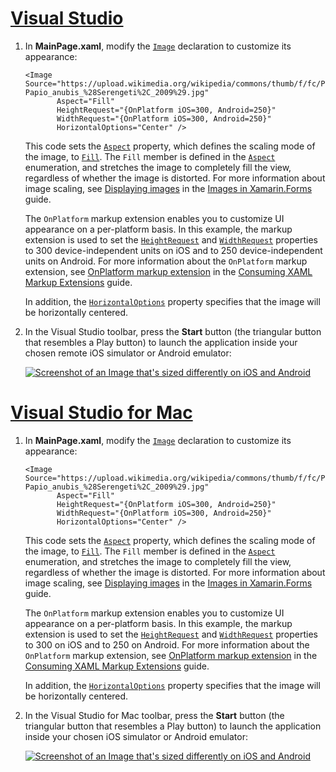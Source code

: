 # [Visual Studio](#tab/vswin)

1. In **MainPage.xaml**, modify the [`Image`](xref:Xamarin.Forms.Image) declaration to customize its appearance:

    ```xaml
    <Image Source="https://upload.wikimedia.org/wikipedia/commons/thumb/f/fc/Papio_anubis_%28Serengeti%2C_2009%29.jpg/200px-Papio_anubis_%28Serengeti%2C_2009%29.jpg"
           Aspect="Fill"
           HeightRequest="{OnPlatform iOS=300, Android=250}"
           WidthRequest="{OnPlatform iOS=300, Android=250}"
           HorizontalOptions="Center" />
    ```

    This code sets the [`Aspect`](xref:Xamarin.Forms.Image.Aspect) property, which defines the scaling mode of the image, to [`Fill`](xref:Xamarin.Forms.Aspect.Fill). The `Fill` member is defined in the [`Aspect`](xref:Xamarin.Forms.Aspect) enumeration, and stretches the image to completely fill the view, regardless of whether the image is distorted. For more information about image scaling, see [Displaying images](~/xamarin-forms/user-interface/images.md#display-images) in the [Images in Xamarin.Forms](~/xamarin-forms/user-interface/images.md) guide.

    The `OnPlatform` markup extension enables you to customize UI appearance on a per-platform basis. In this example, the markup extension is used to set the [`HeightRequest`](xref:Xamarin.Forms.VisualElement.HeightRequest) and [`WidthRequest`](xref:Xamarin.Forms.VisualElement.WidthRequest) properties to 300 device-independent units on iOS and to 250 device-independent units on Android. For more information about the `OnPlatform` markup extension, see [OnPlatform markup extension](~/xamarin-forms/xaml/markup-extensions/consuming.md#onplatform-markup-extension) in the [Consuming XAML Markup Extensions](~/xamarin-forms/xaml/markup-extensions/consuming.md) guide.

    In addition, the [`HorizontalOptions`](xref:Xamarin.Forms.View.HorizontalOptions) property specifies that the image will be horizontally centered.

1. In the Visual Studio toolbar, press the **Start** button (the triangular button that resembles a Play button) to launch the application inside your chosen remote iOS simulator or Android emulator:

    [![Screenshot of an Image that's sized differently on iOS and Android](../images/customize-appearance.png "Image sized on a per-platform basis")](../images/customize-appearance-large.png#lightbox "Image sized on a per-platform basis")

# [Visual Studio for Mac](#tab/vsmac)

1. In **MainPage.xaml**, modify the [`Image`](xref:Xamarin.Forms.Image) declaration to customize its appearance:

    ```xaml
    <Image Source="https://upload.wikimedia.org/wikipedia/commons/thumb/f/fc/Papio_anubis_%28Serengeti%2C_2009%29.jpg/200px-Papio_anubis_%28Serengeti%2C_2009%29.jpg"
           Aspect="Fill"
           HeightRequest="{OnPlatform iOS=300, Android=250}"
           WidthRequest="{OnPlatform iOS=300, Android=250}"
           HorizontalOptions="Center" />
    ```

    This code sets the [`Aspect`](xref:Xamarin.Forms.Image.Aspect) property, which defines the scaling mode of the image, to [`Fill`](xref:Xamarin.Forms.Aspect.Fill). The `Fill` member is defined in the [`Aspect`](xref:Xamarin.Forms.Aspect) enumeration, and stretches the image to completely fill the view, regardless of whether the image is distorted. For more information about image scaling, see [Displaying images](~/xamarin-forms/user-interface/images.md#display-images) in the [Images in Xamarin.Forms](~/xamarin-forms/user-interface/images.md) guide.

    The `OnPlatform` markup extension enables you to customize UI appearance on a per-platform basis. In this example, the markup extension is used to set the [`HeightRequest`](xref:Xamarin.Forms.VisualElement.HeightRequest) and [`WidthRequest`](xref:Xamarin.Forms.VisualElement.WidthRequest) properties to 300 on iOS and to 250 on Android. For more information about the `OnPlatform` markup extension, see [OnPlatform markup extension](~/xamarin-forms/xaml/markup-extensions/consuming.md#onplatform-markup-extension) in the [Consuming XAML Markup Extensions](~/xamarin-forms/xaml/markup-extensions/consuming.md) guide.

    In addition, the [`HorizontalOptions`](xref:Xamarin.Forms.View.HorizontalOptions) property specifies that the image will be horizontally centered.

1. In the Visual Studio for Mac toolbar, press the **Start** button (the triangular button that resembles a Play button) to launch the application inside your chosen iOS simulator or Android emulator:

    [![Screenshot of an Image that's sized differently on iOS and Android](../images/customize-appearance.png "Image sized on a per-platform basis")](../images/customize-appearance-large.png#lightbox "Image sized on a per-platform basis")
